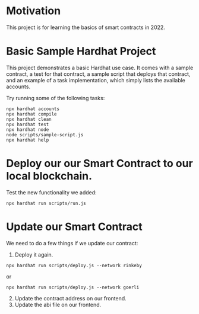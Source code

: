 # Motivation
This project is for learning the basics of smart contracts in 2022. 

# Basic Sample Hardhat Project

This project demonstrates a basic Hardhat use case. It comes with a sample contract, a test for that contract, a sample script that deploys that contract, and an example of a task implementation, which simply lists the available accounts.

Try running some of the following tasks:

```shell
npx hardhat accounts
npx hardhat compile
npx hardhat clean
npx hardhat test
npx hardhat node
node scripts/sample-script.js
npx hardhat help
```

# Deploy our our Smart Contract to our local blockchain.

Test the new functionality we added:
```shell
npx hardhat run scripts/run.js
```

# Update our Smart Contract

We need to do a few things if we update our contract:
1. Deploy it again.
```shell
npx hardhat run scripts/deploy.js --network rinkeby
```
or
```shell
npx hardhat run scripts/deploy.js --network goerli
```
2. Update the contract address on our frontend.
3. Update the abi file on our frontend.
